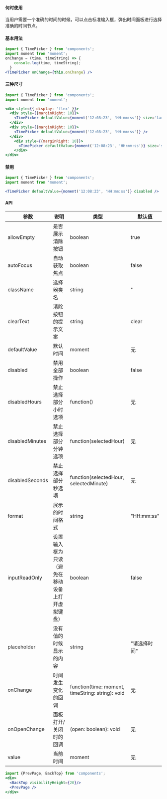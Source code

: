 #### **何时使用**

当用户需要一个准确的时间的时候，可以点击标准输入框，弹出时间面板进行选择准确的时间节点。

#### **基本用法**

```jsx
import { TimePicker } from 'components';
import moment from 'moment';
onChange = (time, timeString) => {
    console.log(time, timeString);
  }
<TimePicker onChange={this.onChange} />
```

#### **三种尺寸**

```jsx
import { TimePicker } from 'components';
import moment from 'moment';

<div style={{ display: 'flex' }}>
  <div style={{marginRight: 10}}>
    <TimePicker defaultValue={moment('12:08:23', 'HH:mm:ss')} size='large' />
  </div>
  <div style={{marginRight: 10}}>
    <TimePicker defaultValue={moment('12:08:23', 'HH:mm:ss')} />
  </div>
    <div style={{marginRight: 10}}>
      <TimePicker defaultValue={moment('12:08:23', 'HH:mm:ss')} size='small' />
    </div>
</div>
```

#### **禁用**

```jsx
import { TimePicker } from 'components';
import moment from 'moment';

<TimePicker defaultValue={moment('12:08:23', 'HH:mm:ss')} disabled />
```

#### **API**

| 参数 | 说明 | 类型 | 默认值 |
| --- | --- | --- | --- |
| allowEmpty | 是否展示清除按钮 | boolean | true |
| autoFocus | 自动获取焦点 | boolean | false |
| className | 选择器类名 | string | '' |
| clearText | 清除按钮的提示文案 | string | clear |
| defaultValue | 默认时间 | moment | 无 |
| disabled | 禁用全部操作 | boolean | false |
| disabledHours | 禁止选择部分小时选项 | function() | 无 |
| disabledMinutes | 禁止选择部分分钟选项 | function(selectedHour) | 无 |
| disabledSeconds | 禁止选择部分秒选项 | function(selectedHour, selectedMinute) | 无 |
| format | 展示的时间格式 | string | "HH:mm:ss" |
| inputReadOnly | 设置输入框为只读（避免在移动设备上打开虚拟键盘） | boolean | false |
| placeholder | 没有值的时候显示的内容 | string | "请选择时间" |
| onChange | 时间发生变化的回调 | function(time: moment, timeString: string): void | 无 |
| onOpenChange | 面板打开/关闭时的回调 | (open: boolean): void | 无 |
| value | 当前时间 | moment | 无 |


```jsx noeditor
import {PrevPage, BackTop} from 'components';
<div>
  <BackTop visibilityHeight={20}/>
  <PrevPage />
</div>
```

